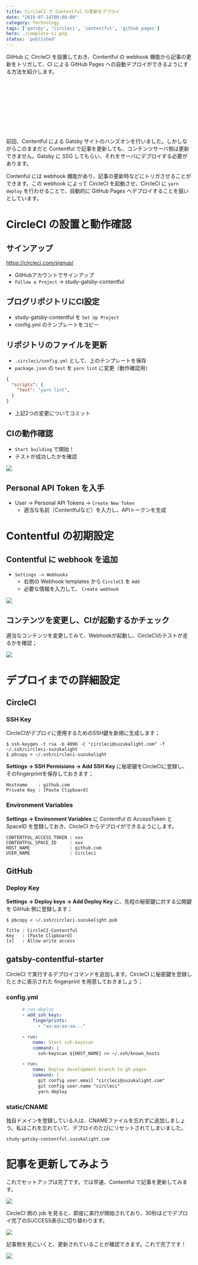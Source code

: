 ```yaml
---
title: CircleCI で Contentful の更新をデプロイ
date: "2019-07-14T00:08:00"
category: Technology
tags: ['gatsby', 'circleci', 'contentful', 'github pages']
hero: ./complete-ci.png
status: 'published'
---
```


GitHub に CircleCI を設置しておき、Contentful の webhook 機能から記事の更新をトリガして、CI による GitHub Pages への自動デプロイができるようにする方法を紹介します。

<div class="iframely-embed"><div class="iframely-responsive" style="height: 140px; padding-bottom: 0;"><a href="https://suzukalight.com/2019-07-13-contentful-starter/" data-iframely-url="//cdn.iframe.ly/JcHxZbj?omit_script=1&iframe=card-small"></a></div></div>

前回、Contentful による Gatsby サイトのハンズオンを行いました。しかしながらこのままだと Contentful で記事を更新しても、コンテンツサーバ側は更新できません。Gatsby に SSG してもらい、それをサーバにデプロイする必要があります。

Contenful には webhook 機能があり、記事の更新時などにトリガさせることができます。この webhook によって CircleCI を起動させ、CircleCI に `yarn deploy` を行わせることで、自動的に GitHub Pages へデプロイすることを狙いとしています。

# CircleCI の設置と動作確認

## サインアップ

https://circleci.com/signup/

- GitHubアカウントでサインアップ
- `Follow a Project` -> study-gatsby-contentful

## ブログリポジトリにCI設定

- study-gatsby-contentful を `Set Up Project`
- config.yml のテンプレートをコピー

## リポジトリのファイルを更新

- `.circleci/config.yml` として、上のテンプレートを保存
- `package.json` の `test` を `yarn lint` に変更（動作確認用）

```javascript{3}:title=package.json
{
  "scripts": {
    "test": "yarn lint",
  }
}
```

- 上記2つの変更についてコミット

## CIの動作確認

- `Start building` で開始！
- テストが成功したかを確認

![](complete-ci.png)

## Personal API Token を入手

- User -> Personal API Tokens -> `Create New Token`
    - 適当な名前（Contentfulなど）を入力し、APIトークンを生成

# Contentful の初期設定

## Contentful に webhook を追加

- `Settings -> Webhooks`
    - 右側の Webhook templates から `CircleCI` を `Add`
    - 必要な情報を入力して、 `Create webhook`

![](webhook-templates.png)

## コンテンツを変更し、CIが起動するかチェック

適当なコンテンツを変更してみて、Webhookが起動し、CircleCIのテストが走るかを確認；

![](new-jobs.png)

# デプロイまでの詳細設定

## CircleCI

### SSH Key

CircleCIがデプロイに使用するためのSSH鍵を新規に生成します；

```bash:title=bash
$ ssh-keygen -t rsa -b 4096 -C "circleci@suzukalight.com" -f ~/.ssh/circleci-suzukalight
$ pbcopy < ~/.ssh/circleci-suzukalight
```

__Settings -> SSH Permisions -> Add SSH Key__ に秘密鍵をCircleCIに登録し、そのfingerprintを保存しておきます；

```
Hostname    : github.com  
Private Key : [Paste Clipboard]
```

### Environment Variables

__Settings -> Environment Variables__ に Contentful の AccessToken と SpaceID を登録しておき、CircleCI からデプロイができるようにします。

```
CONTENTFUL_ACCESS_TOKEN : xxx
CONTENTFUL_SPACE_ID     : xxx
HOST_NAME               : github.com
USER_NAME               : circleci
```

## GitHub

### Deploy Key

__Settings -> Deploy keys -> Add Deploy Key__ に、先程の秘密鍵に対する公開鍵を GitHub 側に登録します；

```bash:title=bash
$ pbcopy < ~/.ssh/circleci-suzukalight.pub
```

```
Title : CircleCI-Contentful
Key   : [Paste Clipboard]
[x]   : Allow write access
```

## gatsby-contentful-starter

CircleCI で実行するデプロイコマンドを追加します。CircleCI に秘密鍵を登録したときに表示された fingerprint を用意しておきましょう；

### config.yml

```yml:title=.circleci/config.yml
      # run deploy
      - add_ssh_keys:  
          fingerprints:  
            - "aa:aa:aa:aa..."  

      - run:  
          name: Start ssh-keyscan  
          command: |  
            ssh-keyscan ${HOST_NAME} >> ~/.ssh/known_hosts

      - run:
          name: Deploy development branch to gh-pages
          command: |
            git config user.email "circleci@suzukalight.com"
            git config user.name "circleci"
            yarn deploy
```

### static/CNAME

独自ドメインを登録している人は、CNAMEファイルを忘れずに追加しましょう。私はこれを忘れていて、デプロイのたびにリセットされてしまいました。

```text:title=static/CNAME
study-gatsby-contentful.suzukalight.com
```

# 記事を更新してみよう

これでセットアップは完了です。では早速、Contentful で記事を更新してみます。

![](update-content.png)

CircleCI 側の job を見ると、即座に実行が開始されており、30秒ほどでデプロイ完了のSUCCESS表示に切り替わります。

![](triggered-ci.png)

記事側を見にいくと、更新されていることが確認できます。これで完了です！

![](updated-content.png)
